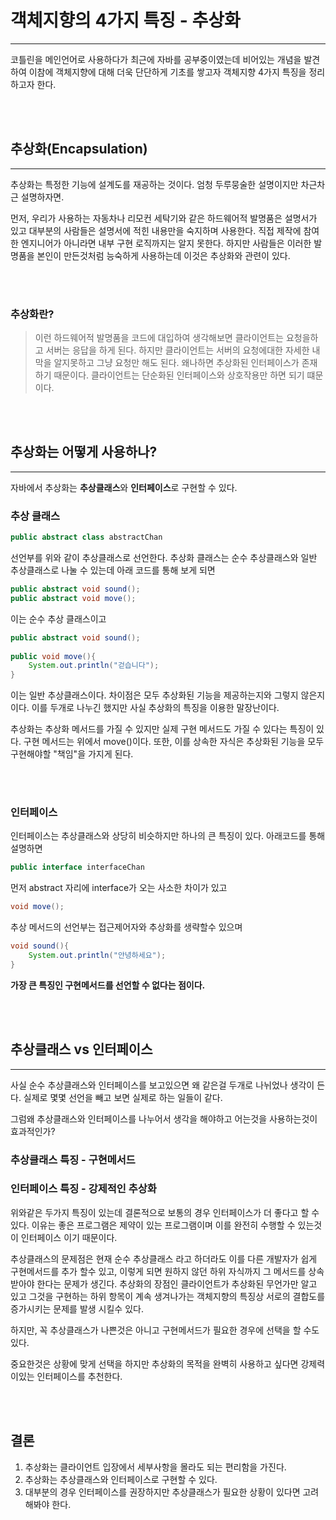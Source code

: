 # 객체지향의 4가지 특징 - 추상화

---

코틀린을 메인언어로 사용하다가 최근에 자바를 공부중이였는데 비어있는 개념을 발견하여 이참에 객체지향에 대해 더욱 단단하게 기초를 쌓고자
객체지향 4가지 특징을 정리하고자 한다.

<br><br>

## 추상화(Encapsulation)

---

추상화는 특정한 기능에 설계도를 재공하는 것이다. 엄청 두루뭉술한 설명이지만 차근차근 설명하자면.

먼저, 우리가 사용하는 자동차나 리모컨 세탁기와 같은 하드웨어적 발명품은 설명서가 있고 대부분의 사람들은 설명서에 적힌
내용만을 숙지하며 사용한다. 직접 제작에 참여한 엔지니어가 아니라면 내부 구현 로직까지는 알지 못한다. 하지만 사람들은 이러한
발명품을 본인이 만든것처럼 능숙하게 사용하는데 이것은 추상화와 관련이 있다.

<br><br>

### 추상화란?

>이런 하드웨어적 발명품을 코드에 대입하여 생각해보면 클라이언트는 요청을하고 서버는 응답을 하게 된다. 하지만 클라이언트는 서버의 요청에대한
>자세한 내막을 알지못하고 그냥 요청만 해도 된다. 왜나하면 추상화된 인터페이스가 존재하기 때문이다. 클라이언트는 단순화된 인터페이스와 상호작용만 하면 되기 떄문이다. 


<br><br>

## 추상화는 어떻게 사용하나?

---

자바에서 추상화는 **추상클래스**와 **인터페이스**로 구현할 수 있다.

### 추상 클래스

````java
public abstract class abstractChan
````

선언부를 위와 같이 추상클래스로 선언한다. 추상화 클래스는 순수 추상클래스와 일반 추상클래스로 나눌 수 있는데 아래 코드를 통해 보게 되면

````java
public abstract void sound(); 
public abstract void move();
````
이는 순수 추상 클래스이고

````java
public abstract void sound();
    
public void move(){
    System.out.println("걷습니다");
}
````
이는  일반 추상클래스이다. 차이점은 모두 추상화된 기능을 제공하는지와 그렇지 않은지 이다. 이를 두개로 나누긴 했지만 사실 추상화의 특징을 이용한 말장난이다.

추상화는 추상화 메서드를 가질 수 있지만 실제 구현 메서드도 가질 수 있다는 특징이 있다. 구현 메서드는 위에서 move()이다. 또한, 이를 상속한 자식은 추상화된 
기능을 모두 구현해야할 "책임"을 가지게 된다.

<br><br>

### 인터페이스

인터페이스는 추상클래스와 상당히 비슷하지만 하나의 큰 특징이 있다. 아래코드를 통해 설명하면

````java
public interface interfaceChan
````

먼저 abstract 자리에 interface가 오는 사소한 차이가 있고

````java
void move();
````

추상 메서드의 선언부는 접근제어자와 추상화를 생략할수 있으며

````java
void sound(){
    System.out.println("안녕하세요");
}
````

**가장 큰 특징인 구현메서드를 선언할 수 없다는 점이다.**

<br><br>

## 추상클래스 vs 인터페이스

---

사실 순수 추상클래스와 인터페이스를 보고있으면 왜 같은걸 두개로 나뉘었나 생각이 든다. 실제로 몇몇 선언을 빼고 보면 실제로 
하는 일들이 같다.

그럼왜 추상클래스와 인터페이스를 나누어서 생각을 해야하고 어는것을 사용하는것이 효과적인가?

### 추상클래스 특징 - 구현메서드

### 인터페이스 특징 - 강제적인 추상화

위와같은 두가지 특징이 있는데 결론적으로 보통의 경우 인터페이스가 더 좋다고 할 수 있다.
이유는 좋은 프로그램은 제약이 있는 프로그램이며 이를 완전히 수행할 수 있는것이 인터페이스 이기 때문이다.

추상클래스의 문제점은 현재 순수 추상클래스 라고 하더라도 이를 다른 개발자가 쉽게 구현메서드를 추가 할수 있고, 이렇게 되면
원하지 않던 하위 자식까지 그 메서드를 상속받아야 한다는 문제가 생긴다. 추상화의 장점인 클라이언트가 추상화된 무언가만 알고 있고
그것을 구현하는 하위 항목이 계속 생겨나가는 객체지향의 특징상 서로의 결합도를 증가시키는 문제를 발생 시킬수 있다.

하지만, 꼭 추상클래스가 나쁜것은 아니고 구현메서드가 필요한 경우에 선택을 할 수도있다. 

중요한것은 상황에 맞게 선택을 하지만 추상화의 목적을 완벽히 사용하고 싶다면 강제력이있는 인터페이스를 추천한다.

<br><br>

## 결론

1. 추상화는 클라이언트 입장에서 세부사항을 몰라도 되는 편리함을 가진다.
2. 추상화는 추상클래스와 인터페이스로 구현할 수 있다.
3. 대부분의 경우 인터페이스를 권장하지만 추상클래스가 필요한 상황이 있다면 고려해봐야 한다.







